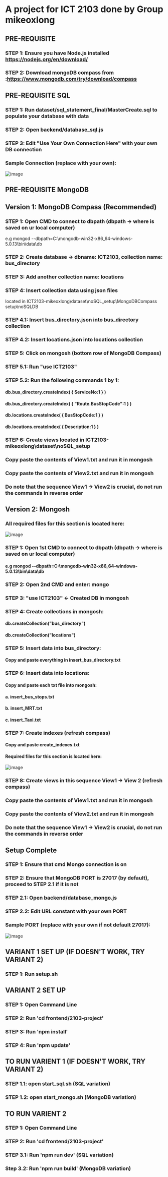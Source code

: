 # A project for ICT 2103 done by Group mikeoxlong

## PRE-REQUISITE
### STEP 1: Ensure you have Node.js installed https://nodejs.org/en/download/
### STEP 2: Download mongoDB compass from :https://www.mongodb.com/try/download/compass

## PRE-REQUISITE SQL
### STEP 1: Run dataset/sql_statement_final/MasterCreate.sql to populate your database with data
### STEP 2: Open backend/database_sql.js
### STEP 3: Edit "Use Your Own Connection Here" with your own DB connection

### Sample Connection (replace with your own):
![image](https://user-images.githubusercontent.com/93301912/204802911-1227507a-2525-422f-a4f4-9b9babf33690.png)

## PRE-REQUISITE MongoDB
## Version 1: MongoDB Compass (Recommended)
### STEP 1: Open CMD to connect to dbpath (dbpath -> where is saved on ur local computer)
e.g mongod --dbpath=C:\mongodb-win32-x86_64-windows-5.0.13\bin\data\db
### STEP 2: Create database -> dbname: ICT2103, collection name: bus_directory
### STEP 3: Add another collection name: locations
### STEP 4: Insert collection data using json files 
located in ICT2103-mikeoxlong\dataset\noSQL_setup\MongoDBCompass setup\noSQLDB
### STEP 4.1: Insert bus_directory.json into bus_directory collection
### STEP 4.2: Insert locations.json into locations collection
### STEP 5: Click on mongosh (bottom row of MongoDB Compass)
### STEP 5.1: Run "use ICT2103"
### STEP 5.2: Run the following commands 1 by 1:
#### db.bus_directory.createIndex( { ServiceNo:1 } )
#### db.bus_directory.createIndex( { "Route.BusStopCode":1 } )
#### db.locations.createIndex( { BusStopCode:1 } )
#### db.locations.createIndex( { Description:1 } )
### STEP 6: Create views located in ICT2103-mikeoxlong\dataset\noSQL_setup
### Copy paste the contents of View1.txt and run it in mongosh
### Copy paste the contents of View2.txt and run it in mongosh
### Do note that the sequence View1 -> View2 is crucial, do not run the commands in reverse order

## Version 2: Mongosh
### All required files for this section is located here:
![image](https://user-images.githubusercontent.com/90229655/204809777-f886dfff-f049-416d-bf21-306fd569ee92.png)

### STEP 1: Open 1st CMD to connect to dbpath (dbpath -> where is saved on ur local computer)
#### e.g mongod --dbpath=C:\mongodb-win32-x86_64-windows-5.0.13\bin\data\db
### STEP 2: Open 2nd CMD and enter: mongo
### STEP 3: "use ICT2103" <- Created DB in mongosh
### STEP 4: Create collections in mongosh:
#### db.createCollection("bus_directory")
#### db.createCollection("locations")
### STEP 5: Insert data into bus_directory:
#### Copy and paste everything in insert_bus_directory.txt
### STEP 6: Insert data into locations:
#### Copy and paste each txt file into mongosh:
#### a. insert_bus_stops.txt
#### b. insert_MRT.txt
#### c. insert_Taxi.txt
### STEP 7: Create indexes (refresh compass)
#### Copy and paste create_indexes.txt
#### Required files for this section is located here:
![image](https://user-images.githubusercontent.com/90229655/204810759-cc617edd-d7f8-4077-b52b-359cd49c0564.png)
### STEP 8: Create views in this sequence View1 -> View 2 (refresh compass)
### Copy paste the contents of View1.txt and run it in mongosh
### Copy paste the contents of View2.txt and run it in mongosh
### Do note that the sequence View1 -> View2 is crucial, do not run the commands in reverse order

## Setup Complete
### STEP 1: Ensure that cmd Mongo connection is on
### STEP 2: Ensure that MongoDB PORT is 27017 (by default), proceed to STEP 2.1 if it is not
### STEP 2.1: Open backend/database_mongo.js
### STEP 2.2: Edit URL constant with your own PORT

### Sample PORT (replace with your own if not default 27017):
![image](https://user-images.githubusercontent.com/93301912/204803713-06a2283f-170f-466e-b123-a5a6a8889159.png)


## VARIANT 1 SET UP (IF DOESN'T WORK, TRY VARIANT 2)
### STEP 1: Run setup.sh

## VARIANT 2 SET UP
### STEP 1: Open Command Line
### STEP 2: Run 'cd frontend/2103-project'
### STEP 3: Run 'npm install'
### STEP 4: Run 'npm update'

## TO RUN VARIENT 1 (IF DOESN'T WORK, TRY VARIANT 2)
### STEP 1.1: open start_sql.sh (SQL variation)
### STEP 1.2: open start_mongo.sh (MongoDB variation)

## TO RUN VARIENT 2
### STEP 1: Open Command Line
### STEP 2: Run 'cd frontend/2103-project'
### STEP 3.1: Run 'npm run dev' (SQL variation)
### Step 3.2: Run 'npm run build' (MongoDB variation)


